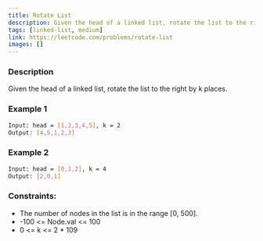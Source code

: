 ```yaml
---
title: Rotate List
description: Given the head of a linked list, rotate the list to the right by k places.
tags: [linked-list, medium]
link: https://leetcode.com/problems/rotate-list
images: []
---
```


### Description

Given the head of a linked list, rotate the list to the right by k places.

### Example 1

```bash
Input: head = [1,2,3,4,5], k = 2
Output: [4,5,1,2,3]
```

### Example 2

```bash
Input: head = [0,1,2], k = 4
Output: [2,0,1]
```

### Constraints:

- The number of nodes in the list is in the range [0, 500].
- -100 <= Node.val <= 100
- 0 <= k <= 2 * 109